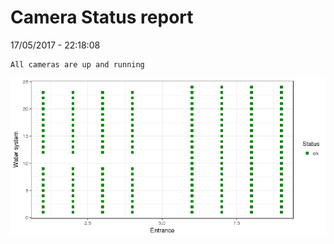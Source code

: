 Camera Status report
================
17/05/2017 - 22:18:08

    All cameras are up and running

![](camreport_files/figure-markdown_github/unnamed-chunk-2-1.png)
